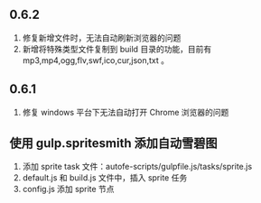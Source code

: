 ## 0.6.2

1. 修复新增文件时，无法自动刷新浏览器的问题
2. 新增将特殊类型文件复制到 build 目录的功能，目前有 mp3,mp4,ogg,flv,swf,ico,cur,json,txt 。

## 0.6.1

1. 修复 windows 平台下无法自动打开 Chrome 浏览器的问题

## 使用 gulp.spritesmith 添加自动雪碧图

1. 添加 sprite task 文件：autofe-scripts/gulpfile.js/tasks/sprite.js
2. default.js 和 build.js 文件中，插入 sprite 任务
3. config.js 添加 sprite 节点
